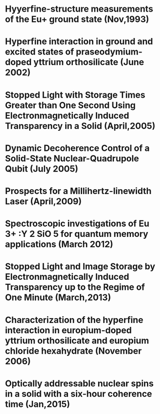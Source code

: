 # Hyyerfine-structure measurements of the Eu+ ground state (Nov,1993)

# Hyperfine interaction in ground and excited states of praseodymium-doped yttrium orthosilicate (June 2002)

# Stopped Light with Storage Times Greater than One Second Using Electronmagnetically Induced Transparency in a Solid (April,2005)

# Dynamic Decoherence Control of a Solid-State Nuclear-Quadrupole Qubit (July 2005)

# Prospects for a Millihertz-linewidth Laser (April,2009)

# Spectroscopic investigations of Eu 3+ :Y 2 SiO 5 for quantum memory applications (March 2012)

# Stopped Light and Image Storage by Electronmagnetically Induced Transparency up to the Regime of One Minute (March,2013)

# Characterization of the hyperfine interaction in europium-doped yttrium orthosilicate and europium chloride hexahydrate (November 2006)

# Optically addressable nuclear spins in a solid with a six-hour coherence time (Jan,2015)

## 